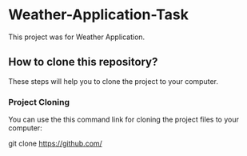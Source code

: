 # Weather-Application-Task

This project was for Weather Application.

## How to clone this repository?

These steps will help you to clone the project to your computer.

### Project Cloning

You can use the this command link for cloning the project files to your computer:

git clone  https://github.com/
